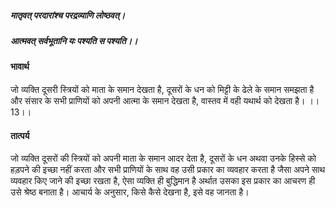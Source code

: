 ##### मातृवत् परदारांश्च परद्रव्याणि लोष्ठवत्।
##### आत्मवत् सर्वभूतानि यः पश्यति स पश्यति।। 

#### भावार्थ

जो व्यक्ति दूसरी स्त्रियों को माता के समान देखता है, दूसरों के धन को मिट्टी के ढेले के समान समझता है और संसार के सभी प्राणियों को अपनी आत्मा के समान देखता है, वास्तव में वही यथार्थ को देखता है। ।।13।।

#### तात्पर्य

जो व्यक्ति दूसरों की स्त्रियों को अपनी माता के समान आदर देता है, दूसरों के धन अथवा उनके हिस्से को हड़पने की इच्छा नहीं करता और सभी प्राणियों के साथ वह उसी प्रकार का व्यवहार करता है जैसा अपने साथ व्यवहार किए जाने की इच्छा रखता है, ऐसा व्यक्ति ही बुद्धिमान है अर्थात उसका इस प्रकार का आचरण ही उसे श्रेष्ठ बनाता है। आचार्य के अनुसार, किसे कैसे देखना है, इसे वह जानता है।